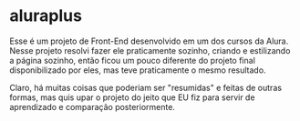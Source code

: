 # aluraplus

Esse é um projeto de Front-End desenvolvido em um dos cursos da Alura. Nesse projeto resolvi fazer ele praticamente sozinho, criando e estilizando a página sozinho, então ficou um pouco diferente do projeto final disponibilizado por eles, mas teve praticamente o mesmo resultado.

Claro, há muitas coisas que poderiam ser "resumidas" e feitas de outras formas, mas quis upar o projeto do jeito que EU fiz para servir de aprendizado e comparação posteriormente.
